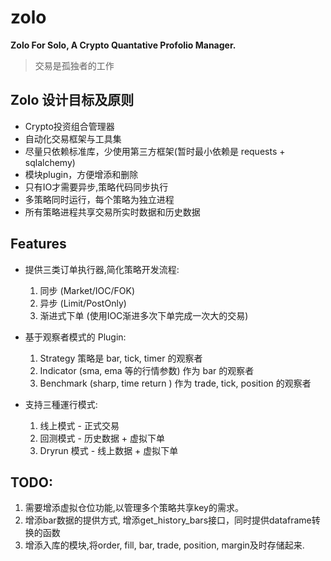 # zolo
**Zolo For Solo, A Crypto Quantative Profolio Manager.**

> 交易是孤独者的工作

## Zolo 设计目标及原则
- Crypto投资组合管理器
- 自动化交易框架与工具集
- 尽量只依赖标准库，少使用第三方框架(暂时最小依赖是 requests + sqlalchemy)
- 模块plugin，方便增添和删除
- 只有IO才需要异步,策略代码同步执行
- 多策略同时运行，每个策略为独立进程
- 所有策略进程共享交易所实时数据和历史数据


## Features
- 提供三类订单执行器,简化策略开发流程:
  1. 同步 (Market/IOC/FOK)
  2. 异步 (Limit/PostOnly)
  3. 渐进式下单 (使用IOC渐进多次下单完成一次大的交易)
  
- 基于观察者模式的 Plugin:
  1. Strategy 策略是 bar, tick, timer 的观察者
  2. Indicator (sma, ema 等的行情参数) 作为 bar 的观察者
  3. Benchmark (sharp, time return ) 作为 trade, tick, position 的观察者
   
- 支持三種運行模式:
  1. 线上模式 - 正式交易
  2. 回测模式 - 历史数据 + 虚拟下单
  3. Dryrun 模式 - 线上数据 + 虚拟下单
  
## TODO:
1. 需要增添虚拟仓位功能,以管理多个策略共享key的需求。
2. 增添bar数据的提供方式, 增添get_history_bars接口，同时提供dataframe转换的函数
3. 增添入库的模块,将order, fill, bar, trade, position, margin及时存储起来.
